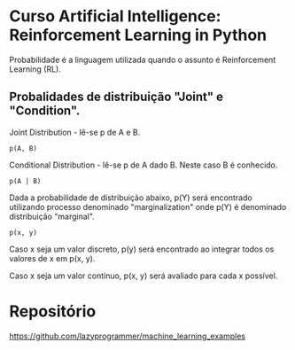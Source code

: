 # Curso Artificial Intelligence: Reinforcement Learning in Python


Probabilidade é a linguagem utilizada quando o assunto é Reinforcement Learning (RL).

## Probalidades de distribuição "Joint" e "Condition".

Joint Distribution - lê-se p de A e B.

    p(A, B)

Conditional Distribution - lê-se p de A dado B. Neste caso B é conhecido.

    p(A | B)

Dada a probabilidade de distribuição abaixo, p(Y) será encontrado utilizando processo denominado "marginalization" onde p(Y) é denominado distribuição "marginal".

    p(x, y)

Caso x seja um valor discreto, p(y) será encontrado ao integrar todos os valores de x em p(x, y).

Caso x seja um valor contínuo, p(x, y) será avaliado para cada x possível.







# Repositório 

https://github.com/lazyprogrammer/machine_learning_examples


